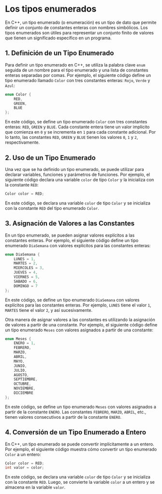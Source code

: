 # Los tipos enumerados

En C++, un tipo enumerado (o enumeración) es un tipo de dato que permite definir un conjunto de constantes enteras con
nombres simbólicos. Los tipos enumerados son útiles para representar un conjunto finito de valores que tienen un
significado específico en un programa.

## 1. Definición de un Tipo Enumerado

Para definir un tipo enumerado en C++, se utiliza la palabra clave `enum` seguida de un nombre para el tipo enumerado y
una lista de constantes enteras separadas por comas. Por ejemplo, el siguiente código define un tipo enumerado llamado
`Color` con tres constantes enteras: `Rojo`, `Verde` y `Azul`:

```c++
enum Color {
    RED,
    GREEN,
    BLUE
};
```

En este código, se define un tipo enumerado `Color` con tres constantes enteras: `RED`, `GREEN` y `BLUE`. Cada constante
entera tiene un valor implícito que comienza en `0` y se incrementa en `1` para cada constante adicional. Por lo tanto,
las constantes `RED`, `GREEN` y `BLUE` tienen los valores `0`, `1` y `2`, respectivamente.

## 2. Uso de un Tipo Enumerado

Una vez que se ha definido un tipo enumerado, se puede utilizar para declarar variables, funciones y parámetros de
funciones. Por ejemplo, el siguiente código declara una variable `color` de tipo `Color` y la inicializa con la
constante
`RED`:

```c++
Color color = RED;
```

En este código, se declara una variable `color` de tipo `Color` y se inicializa con la constante `RED` del tipo
enumerado `Color`.

## 3. Asignación de Valores a las Constantes

En un tipo enumerado, se pueden asignar valores explícitos a las constantes enteras. Por ejemplo, el siguiente código
define un tipo enumerado `DiaSemana` con valores explícitos para las constantes enteras:

```c++
enum DiaSemana {
    LUNES = 1,
    MARTES = 2,
    MIERCOLES = 3,
    JUEVES = 4,
    VIERNES = 5,
    SABADO = 6,
    DOMINGO = 7
};
```

En este código, se define un tipo enumerado `DiaSemana` con valores explícitos para las constantes enteras. Por ejemplo,
`LUNES` tiene el valor `1`, `MARTES` tiene el valor `2`, y así sucesivamente.

Otra manera de asignar valores a las constantes es utilizando la asignación de valores a partir de una constante. Por
ejemplo, el siguiente código define un tipo enumerado `Meses` con valores asignados a partir de una constante:

```c++
enum Meses {
    ENERO = 1,
    FEBRERO,
    MARZO,
    ABRIL,
    MAYO,
    JUNIO,
    JULIO,
    AGOSTO,
    SEPTIEMBRE,
    OCTUBRE,
    NOVIEMBRE,
    DICIEMBRE
};
```

En este código, se define un tipo enumerado `Meses` con valores asignados a partir de la constante `ENERO`. Las
constantes `FEBRERO`, `MARZO`, `ABRIL`, etc., tienen valores consecutivos a partir de la constante `ENERO`.

## 4. Conversión de un Tipo Enumerado a Entero

En C++, un tipo enumerado se puede convertir implícitamente a un entero. Por ejemplo, el siguiente código muestra cómo
convertir un tipo enumerado `Color` a un entero:

```c++
Color color = RED;
int valor = color;
```

En este código, se declara una variable `color` de tipo `Color` y se inicializa con la constante `RED`. Luego, se
convierte la variable `color` a un entero y se almacena en la variable `valor`.
